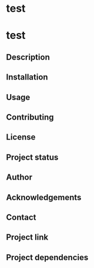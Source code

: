 # test
# test

## Description

## Installation

## Usage

## Contributing

## License

## Project status

## Author

## Acknowledgements

## Contact

## Project link

## Project dependencies

